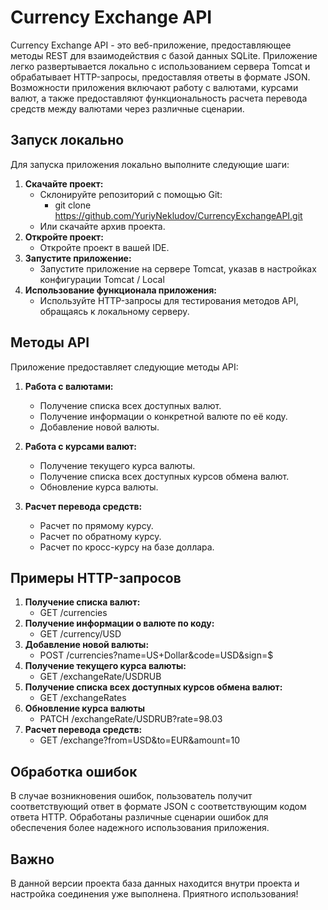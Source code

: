 # Currency Exchange API

Currency Exchange API - это веб-приложение, предоставляющее методы REST для взаимодействия с базой данных SQLite.
Приложение легко развертывается локально с использованием сервера Tomcat и обрабатывает HTTP-запросы,
предоставляя ответы в формате JSON. Возможности приложения включают работу с валютами, курсами валют, а также
предоставляют функциональность расчета перевода средств между валютами через различные сценарии.

## Запуск локально

Для запуска приложения локально выполните следующие шаги:

1. **Скачайте проект:**
   - Склонируйте репозиторий с помощью Git:
     - git clone https://github.com/YuriyNekludov/CurrencyExchangeAPI.git
   - Или скачайте архив проекта.
2. **Откройте проект:**
    - Откройте проект в вашей IDE.
3. **Запустите приложение:**
    - Запустите приложение на сервере Tomcat, указав в настройках
   конфигурации Tomcat / Local
4. **Использование функционала приложения:**
    - Используйте HTTP-запросы для тестирования методов API,
   обращаясь к локальному серверу.

## Методы API

Приложение предоставляет следующие методы API:

1. **Работа с валютами:**
    - Получение списка всех доступных валют.
    - Получение информации о конкретной валюте по её коду.
    - Добавление новой валюты.

2. **Работа с курсами валют:**
   - Получение текущего курса валюты.
   - Получение списка всех доступных курсов обмена валют.
   - Обновление курса валюты.

3. **Расчет перевода средств:**
   - Расчет по прямому курсу.
   - Расчет по обратному курсу.
   - Расчет по кросс-курсу на базе доллара.

## Примеры HTTP-запросов

1. **Получение списка валют:**
    - GET /currencies
2. **Получение информации о валюте по коду:**
    - GET /currency/USD
3. **Добавление новой валюты:**
    - POST /currencies?name=US+Dollar&code=USD&sign=$
4. **Получение текущего курса валюты:**
    - GET /exchangeRate/USDRUB
5. **Получение списка всех доступных курсов обмена валют:**
    - GET /exchangeRates
6. **Обновление курса валюты**
    - PATCH /exchangeRate/USDRUB?rate=98.03
7. **Расчет перевода средств:**
    - GET /exchange?from=USD&to=EUR&amount=10

## Обработка ошибок

В случае возникновения ошибок, пользователь получит соответствующий ответ в формате JSON 
с соответствующим кодом ответа HTTP. Обработаны различные сценарии ошибок для 
обеспечения более надежного использования приложения.

## Важно

В данной версии проекта база данных находится внутри
проекта и настройка соединения уже выполнена. Приятного использования!




